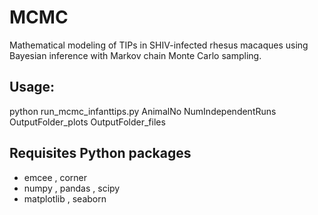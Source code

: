 # MCMC


Mathematical modeling of TIPs in SHIV-infected rhesus macaques using Bayesian inference with Markov chain Monte Carlo sampling.




## Usage:
python run_mcmc_infanttips.py AnimalNo NumIndependentRuns OutputFolder_plots OutputFolder_files



## Requisites Python packages
* emcee , corner
* numpy , pandas , scipy
* matplotlib , seaborn
